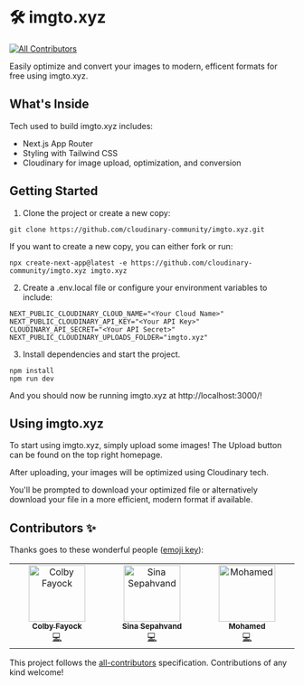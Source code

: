 # 🛠️ imgto.xyz
<!-- ALL-CONTRIBUTORS-BADGE:START - Do not remove or modify this section -->
[![All Contributors](https://img.shields.io/badge/all_contributors-3-orange.svg?style=flat-square)](#contributors-)
<!-- ALL-CONTRIBUTORS-BADGE:END -->

Easily optimize and convert your images to modern, efficent formats for free using imgto.xyz.

## What's Inside

Tech used to build imgto.xyz includes:

* Next.js App Router
* Styling with Tailwind CSS
* Cloudinary for image upload, optimization, and conversion

## Getting Started

1. Clone the project or create a new copy:

```
git clone https://github.com/cloudinary-community/imgto.xyz.git
```

If you want to create a new copy, you can either fork or run:

```
npx create-next-app@latest -e https://github.com/cloudinary-community/imgto.xyz imgto.xyz
```

2. Create a .env.local file or configure your environment variables to include:

```
NEXT_PUBLIC_CLOUDINARY_CLOUD_NAME="<Your Cloud Name>"
NEXT_PUBLIC_CLOUDINARY_API_KEY="<Your API Key>"
CLOUDINARY_API_SECRET="<Your API Secret>"
NEXT_PUBLIC_CLOUDINARY_UPLOADS_FOLDER="imgto.xyz"
```

3. Install dependencies and start the project.

```
npm install
npm run dev
```

And you should now be running imgto.xyz at http://localhost:3000/!

## Using imgto.xyz

To start using imgto.xyz, simply upload some images! The Upload button can be found on the top right homepage.

After uploading, your images will be optimized using Cloudinary tech.

You'll be prompted to download your optimized file or alternatively download your file in a more efficient, modern format if available.

## Contributors ✨

Thanks goes to these wonderful people ([emoji key](https://allcontributors.org/docs/en/emoji-key)):

<!-- ALL-CONTRIBUTORS-LIST:START - Do not remove or modify this section -->
<!-- prettier-ignore-start -->
<!-- markdownlint-disable -->
<table>
  <tbody>
    <tr>
      <td align="center" valign="top" width="14.28%"><a href="https://colbyfayock.com/newsletter"><img src="https://avatars.githubusercontent.com/u/1045274?v=4?s=100" width="100px;" alt="Colby Fayock"/><br /><sub><b>Colby Fayock</b></sub></a><br /><a href="https://github.com/cloudinary-community/imgto.xyz/commits?author=colbyfayock" title="Code">💻</a></td>
      <td align="center" valign="top" width="14.28%"><a href="https://sepahvand.me"><img src="https://avatars.githubusercontent.com/u/64675666?v=4?s=100" width="100px;" alt="Sina Sepahvand"/><br /><sub><b>Sina Sepahvand</b></sub></a><br /><a href="https://github.com/cloudinary-community/imgto.xyz/commits?author=sina-ss" title="Code">💻</a></td>
      <td align="center" valign="top" width="14.28%"><a href="https://mmbh.dev"><img src="https://avatars.githubusercontent.com/u/20746840?v=4?s=100" width="100px;" alt="Mohamed"/><br /><sub><b>Mohamed</b></sub></a><br /><a href="https://github.com/cloudinary-community/imgto.xyz/commits?author=negativems" title="Code">💻</a></td>
    </tr>
  </tbody>
</table>

<!-- markdownlint-restore -->
<!-- prettier-ignore-end -->

<!-- ALL-CONTRIBUTORS-LIST:END -->

This project follows the [all-contributors](https://github.com/all-contributors/all-contributors) specification. Contributions of any kind welcome!
